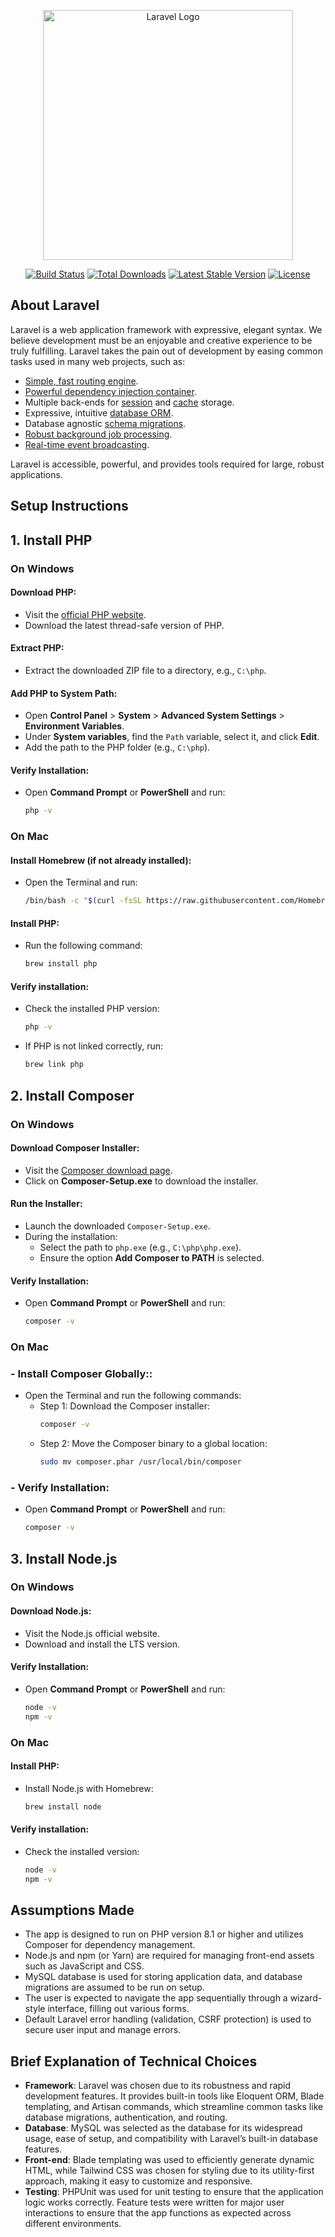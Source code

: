 <p align="center"><a href="https://laravel.com" target="_blank"><img src="https://raw.githubusercontent.com/laravel/art/master/logo-lockup/5%20SVG/2%20CMYK/1%20Full%20Color/laravel-logolockup-cmyk-red.svg" width="400" alt="Laravel Logo"></a></p>

<p align="center">
<a href="https://github.com/laravel/framework/actions"><img src="https://github.com/laravel/framework/workflows/tests/badge.svg" alt="Build Status"></a>
<a href="https://packagist.org/packages/laravel/framework"><img src="https://img.shields.io/packagist/dt/laravel/framework" alt="Total Downloads"></a>
<a href="https://packagist.org/packages/laravel/framework"><img src="https://img.shields.io/packagist/v/laravel/framework" alt="Latest Stable Version"></a>
<a href="https://packagist.org/packages/laravel/framework"><img src="https://img.shields.io/packagist/l/laravel/framework" alt="License"></a>
</p>

## About Laravel

Laravel is a web application framework with expressive, elegant syntax. We believe development must be an enjoyable and creative experience to be truly fulfilling. Laravel takes the pain out of development by easing common tasks used in many web projects, such as:

-   [Simple, fast routing engine](https://laravel.com/docs/routing).
-   [Powerful dependency injection container](https://laravel.com/docs/container).
-   Multiple back-ends for [session](https://laravel.com/docs/session) and [cache](https://laravel.com/docs/cache) storage.
-   Expressive, intuitive [database ORM](https://laravel.com/docs/eloquent).
-   Database agnostic [schema migrations](https://laravel.com/docs/migrations).
-   [Robust background job processing](https://laravel.com/docs/queues).
-   [Real-time event broadcasting](https://laravel.com/docs/broadcasting).

Laravel is accessible, powerful, and provides tools required for large, robust applications.

## Setup Instructions

## 1. Install PHP

### On Windows

#### Download PHP:

-   Visit the [official PHP website](https://www.php.net/).
-   Download the latest thread-safe version of PHP.

#### Extract PHP:

-   Extract the downloaded ZIP file to a directory, e.g., `C:\php`.

#### Add PHP to System Path:

-   Open **Control Panel** > **System** > **Advanced System Settings** > **Environment Variables**.
-   Under **System variables**, find the `Path` variable, select it, and click **Edit**.
-   Add the path to the PHP folder (e.g., `C:\php`).

#### Verify Installation:

-   Open **Command Prompt** or **PowerShell** and run:
    ```bash
    php -v
    ```

### On Mac

#### Install Homebrew (if not already installed):

-   Open the Terminal and run:
    ```bash
    /bin/bash -c "$(curl -fsSL https://raw.githubusercontent.com/Homebrew/install/HEAD/install.sh)"
    ```

#### Install PHP:

-   Run the following command:
    ```bash
    brew install php
    ```

#### Verify installation:

-   Check the installed PHP version:
    ```bash
    php -v
    ```
-   If PHP is not linked correctly, run:
    ```bash
    brew link php
    ```

## 2. Install Composer

### On Windows

#### Download Composer Installer:

-   Visit the [Composer download page](https://getcomposer.org/download/).
-   Click on **Composer-Setup.exe** to download the installer.

#### Run the Installer:

-   Launch the downloaded `Composer-Setup.exe`.
-   During the installation:
    -   Select the path to `php.exe` (e.g., `C:\php\php.exe`).
    -   Ensure the option **Add Composer to PATH** is selected.

#### Verify Installation:

-   Open **Command Prompt** or **PowerShell** and run:
    ```bash
    composer -v
    ```

### On Mac

### - Install Composer Globally::

-   Open the Terminal and run the following commands:
    -   Step 1: Download the Composer installer:
        ```bash
        composer -v
        ```
    -   Step 2: Move the Composer binary to a global location:
        ```bash
        sudo mv composer.phar /usr/local/bin/composer
        ```

### - Verify Installation:

-   Open **Command Prompt** or **PowerShell** and run:
    ```bash
    composer -v
    ```

## 3. Install Node.js

### On Windows

#### Download Node.js:

-   Visit the Node.js official website.
-   Download and install the LTS version.

#### Verify Installation:

-   Open **Command Prompt** or **PowerShell** and run:
    ```bash
    node -v
    npm -v
    ```

### On Mac

#### Install PHP:

-   Install Node.js with Homebrew:
    ```bash
    brew install node
    ```

#### Verify installation:

-   Check the installed version:
    ```bash
    node -v
    npm -v
    ```

## Assumptions Made

-   The app is designed to run on PHP version 8.1 or higher and utilizes Composer for dependency management.
-   Node.js and npm (or Yarn) are required for managing front-end assets such as JavaScript and CSS.
-   MySQL database is used for storing application data, and database migrations are assumed to be run on setup.
-   The user is expected to navigate the app sequentially through a wizard-style interface, filling out various forms.
-   Default Laravel error handling (validation, CSRF protection) is used to secure user input and manage errors.

## Brief Explanation of Technical Choices

-   **Framework**: Laravel was chosen due to its robustness and rapid development features. It provides built-in tools like Eloquent ORM, Blade templating, and Artisan commands, which streamline common tasks like database migrations, authentication, and routing.
-   **Database**: MySQL was selected as the database for its widespread usage, ease of setup, and compatibility with Laravel’s built-in database features.
-   **Front-end**: Blade templating was used to efficiently generate dynamic HTML, while Tailwind CSS was chosen for styling due to its utility-first approach, making it easy to customize and responsive.
-   **Testing**: PHPUnit was used for unit testing to ensure that the application logic works correctly. Feature tests were written for major user interactions to ensure that the app functions as expected across different environments.
